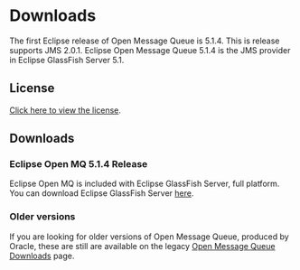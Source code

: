 # Downloads

The first Eclipse release of Open Message Queue is 5.1.4.
This is release supports JMS 2.0.1.
Eclipse Open Message Queue 5.1.4 is the JMS provider in Eclipse GlassFish Server 5.1.

## License

[Click here to view the license](https://github.com/eclipse-ee4j/openmq/blob/master/LICENSE.md).

## Downloads

### Eclipse Open MQ 5.1.4 Release

Eclipse Open MQ is included with Eclipse GlassFish Server, full platform. You can download Eclipse GlassFish Server [here](https://www.eclipse.org/downloads/download.php?file=/glassfish/glassfish-5.1.0.zip).

### Older versions

If you are looking for older versions of Open Message Queue, produced by Oracle, these are still are available on the legacy [Open Message Queue Downloads](https://javaee.github.io/openmq/Downloads.html) page.
